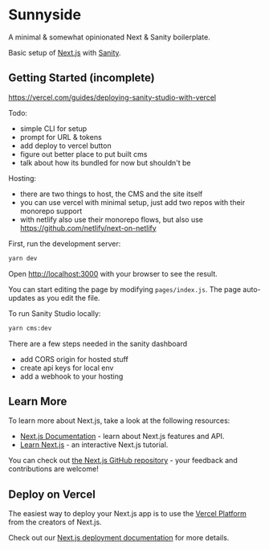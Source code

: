 # Sunnyside
A minimal & somewhat opinionated Next & Sanity boilerplate.

Basic setup of [Next.js](https://nextjs.org/) with [Sanity](https://www.sanity.io/).

## Getting Started (incomplete)

https://vercel.com/guides/deploying-sanity-studio-with-vercel

Todo: 
- simple CLI for setup
- prompt for URL & tokens
- add deploy to vercel button
- figure out better place to put built cms
- talk about how its bundled for now but shouldn't be

Hosting:
- there are two things to host, the CMS and the site itself
- you can use vercel with minimal setup, just add two repos with their monorepo support 
- with netlify also use their monorepo flows, but also use https://github.com/netlify/next-on-netlify

First, run the development server:

```bash
yarn dev
```

Open [http://localhost:3000](http://localhost:3000) with your browser to see the result.

You can start editing the page by modifying `pages/index.js`. The page auto-updates as you edit the file.

To run Sanity Studio locally:

```bash
yarn cms:dev
```

There are a few steps needed in the sanity dashboard
- add CORS origin for hosted stuff
- create api keys for local env
- add a webhook to your hosting

## Learn More

To learn more about Next.js, take a look at the following resources:

- [Next.js Documentation](https://nextjs.org/docs) - learn about Next.js features and API.
- [Learn Next.js](https://nextjs.org/learn) - an interactive Next.js tutorial.

You can check out [the Next.js GitHub repository](https://github.com/vercel/next.js/) - your feedback and contributions are welcome!

## Deploy on Vercel

The easiest way to deploy your Next.js app is to use the [Vercel Platform](https://vercel.com/import?utm_medium=default-template&filter=next.js&utm_source=create-next-app&utm_campaign=create-next-app-readme) from the creators of Next.js.

Check out our [Next.js deployment documentation](https://nextjs.org/docs/deployment) for more details.
